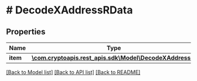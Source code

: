 # # DecodeXAddressRData

## Properties

Name | Type | Description | Notes
------------ | ------------- | ------------- | -------------
**item** | [**\com.cryptoapis.rest_apis.sdk\Model\DecodeXAddressRI**](DecodeXAddressRI.md) |  |

[[Back to Model list]](../../README.md#models) [[Back to API list]](../../README.md#endpoints) [[Back to README]](../../README.md)
